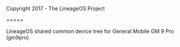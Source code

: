 Copyright 2017 - The LineageOS Project

=====

LineageOS shared common device tree for General Mobile GM 9 Pro (gm9pro)
